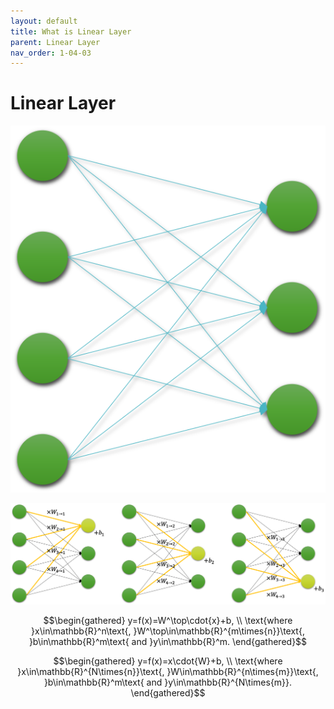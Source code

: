 ```yaml
---
layout: default
title: What is Linear Layer
parent: Linear Layer
nav_order: 1-04-03
---
```


# Linear Layer

![](../../assets/images/1-04/03-linear.png)

![](../../assets/images/1-04/03-how_it_works.png)

$$\begin{gathered}
y=f(x)=W^\top\cdot{x}+b, \\
\text{where }x\in\mathbb{R}^n\text{, }W^\top\in\mathbb{R}^{m\times{n}}\text{, }b\in\mathbb{R}^m\text{ and }y\in\mathbb{R}^m.
\end{gathered}$$

$$\begin{gathered}
y=f(x)=x\cdot{W}+b, \\
\text{where }x\in\mathbb{R}^{N\times{n}}\text{, }W\in\mathbb{R}^{n\times{m}}\text{, }b\in\mathbb{R}^m\text{ and }y\in\mathbb{R}^{N\times{m}}.
\end{gathered}$$
